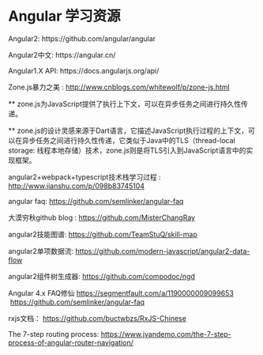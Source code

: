 # Angular 学习资源

<p>Angular2: https://github.com/angular/angular</p>

<p>Angular2中文: https://angular.cn/</p>

<p>Angular1.X API: https://docs.angularjs.org/api/</p>

Zone.js暴力之美 : http://www.cnblogs.com/whitewolf/p/zone-js.html

   ** zone.js为JavaScript提供了执行上下文，可以在异步任务之间进行持久性传递。

   ** zone.js的设计灵感来源于Dart语言，它描述JavaScript执行过程的上下文，可以在异步任务之间进行持久性传递，它类似于Java中的TLS（thread-local storage: 线程本地存储）技术，zone.js则是将TLS引入到JavaScript语言中的实现框架。 
   
angular2+webpack+typescript技术栈学习过程 : http://www.jianshu.com/p/098b83745104

angular faq: https://github.com/semlinker/angular-faq

大漠穷秋github blog : https://github.com/MisterChangRay

angular2技能图谱: https://github.com/TeamStuQ/skill-map

angular2单项数据流: https://github.com/modern-javascript/angular2-data-flow

angular2组件树生成器: https://github.com/compodoc/ngd

Angular 4.x FAQ修仙 https://segmentfault.com/a/1190000009099653  https://github.com/semlinker/angular-faq

rxjs文档： https://github.com/buctwbzs/RxJS-Chinese

The 7-step routing process: https://www.jvandemo.com/the-7-step-process-of-angular-router-navigation/
